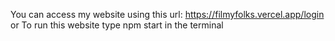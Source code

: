 You can access my website using this url: https://filmyfolks.vercel.app/login
or To run this website type npm start in the terminal
